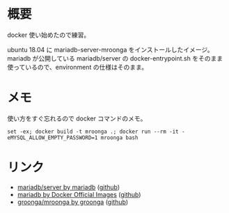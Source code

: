 
# 概要

docker 使い始めたので練習。

ubuntu 18.04 に mariadb-server-mroonga をインストールしたイメージ。
mariadb が公開している mariadb/server の docker-entrypoint.sh をそのまま使っているので、environment の仕様はそのまま。


# メモ

使い方をすぐ忘れるので docker コマンドのメモ。
```
set -ex; docker build -t mroonga .; docker run --rm -it -eMYSQL_ALLOW_EMPTY_PASSWORD=1 mroonga bash
```

# リンク


- [mariadb/server by mariadb](https://hub.docker.com/r/mariadb/server)
 ([github](https://www.github.com/mariadb-corporation/mariadb-server-docker))
- [mariadb by Docker Official Images](https://hub.docker.com/_/mariadb/)
 ([github](https://github.com/docker-library/mariadb))
- [groonga/mroonga by groonga](https://hub.docker.com/r/groonga/mroonga/)
 ([github](https://github.com/mroonga/docker))
